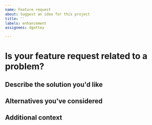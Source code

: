 ```yaml
---
name: Feature request
about: Suggest an idea for this project
title: ''
labels: enhancement
assignees: dgattey

---
```


# Is your feature request related to a problem?
<!-- A clear and concise description of what the problem is. Ex. I'm always frustrated when [...] -->

## Describe the solution you'd like
<!-- A clear and concise description of what you want to happen. -->

## Alternatives you've considered
<!-- A clear and concise description of any alternative solutions or features you've considered. -->

## Additional context
<!-- Add any other context or screenshots about the feature request here. -->
